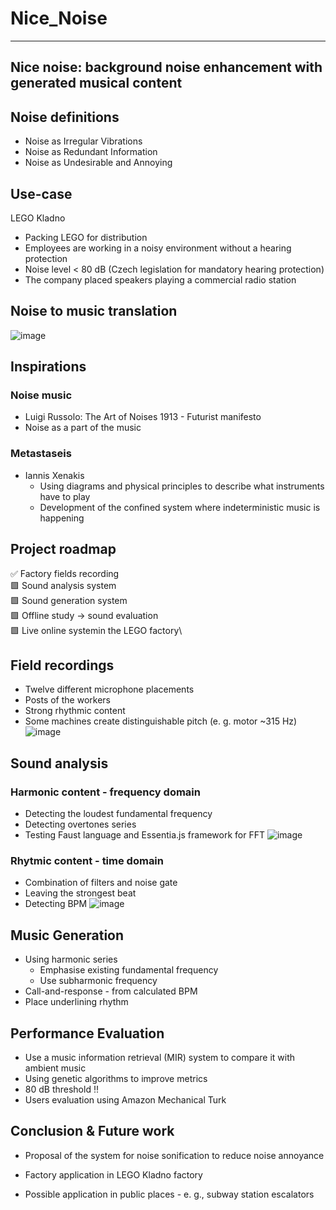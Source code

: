 # Nice_Noise
---

## Nice noise: background noise enhancement with generated musical content

## Noise definitions
- Noise as Irregular Vibrations 
- Noise as Redundant Information 
- Noise as Undesirable and Annoying

## Use-case
LEGO Kladno
- Packing LEGO for distribution
- Employees are working in a noisy environment without a hearing protection
- Noise level < 80 dB (Czech legislation for mandatory hearing protection)
- The company placed speakers playing a commercial radio station

## Noise to music translation
![image](https://user-images.githubusercontent.com/44833796/210792325-7d1b5559-3a4e-4cc5-8345-9b858a94ef9c.png)

## Inspirations
### Noise music
- Luigi Russolo: The Art of Noises 1913 - Futurist manifesto
- Noise as a part of the music

### Metastaseis
- Iannis Xenakis
  - Using diagrams and physical principles to describe what instruments have to play
  - Development of the confined system where indeterministic music is happening
 
## Project roadmap
✅ Factory fields recording\
🟩 Sound analysis system\
🟩 Sound generation system\
🟩 Offline study -> sound evaluation\
🟩 Live online systemin the LEGO factory\

## Field recordings
- Twelve different microphone placements
- Posts of the workers
- Strong rhythmic content
- Some machines create distinguishable pitch (e. g. motor ~315 Hz)
![image](https://user-images.githubusercontent.com/44833796/210793509-7f5a0733-81f2-41e8-8c21-5c127964a617.png)

## Sound analysis
### Harmonic content - frequency domain
- Detecting the loudest fundamental frequency
- Detecting overtones series
- Testing Faust language and Essentia.js framework for FFT
![image](https://user-images.githubusercontent.com/44833796/210793744-f968b07b-9c51-4f88-909e-82f629318253.png)
### Rhytmic content - time domain
- Combination of filters and noise gate
- Leaving the strongest beat
- Detecting BPM
![image](https://user-images.githubusercontent.com/44833796/210794001-287cbb20-f571-4213-a4c8-c011399a5cda.png)

## Music Generation
- Using harmonic series
  - Emphasise existing fundamental frequency
  - Use subharmonic frequency 
- Call-and-response - from calculated BPM
- Place underlining rhythm

## Performance Evaluation
- Use a music information retrieval (MIR) system to compare it with ambient music
- Using genetic algorithms to improve metrics
- 80 dB threshold ‼️
- Users evaluation using Amazon Mechanical Turk

## Conclusion & Future work
- Proposal of the system for noise sonification to reduce noise annoyance
- Factory application in LEGO Kladno factory

- Possible application in public places - e. g., subway station escalators












